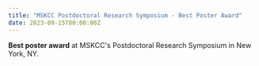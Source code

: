 ```yaml
---
title: "MSKCC Postdoctoral Research Symposium - Best Poster Award"
date: 2023-09-15T00:00:00Z
---
```


**Best poster award** at MSKCC's Postdoctoral Research Symposium in New York, NY.